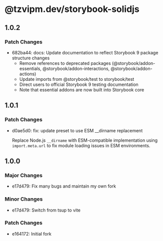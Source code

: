# @tzvipm.dev/storybook-solidjs

## 1.0.2

### Patch Changes

- 682ba44: docs: Update documentation to reflect Storybook 9 package structure changes
  - Remove references to deprecated packages (@storybook/addon-essentials, @storybook/addon-interactions, @storybook/addon-actions)
  - Update imports from @storybook/test to storybook/test
  - Direct users to official Storybook 9 testing documentation
  - Note that essential addons are now built into Storybook core

## 1.0.1

### Patch Changes

- d0ae5d0: fix: update preset to use ESM \_\_dirname replacement

  Replace Node.js `__dirname` with ESM-compatible implementation using `import.meta.url` to fix module loading issues in ESM environments.

## 1.0.0

### Major Changes

- e17d479: Fix many bugs and maintain my own fork

### Minor Changes

- e17d479: Switch from tsup to vite

### Patch Changes

- e164172: Initial fork
